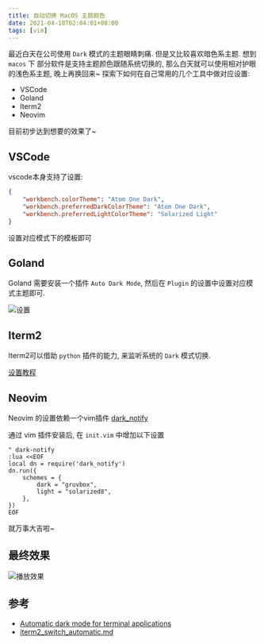 ```yaml
---
title: 自动切换 MacOS 主题颜色
date: 2021-04-10T02:04:01+08:00
tags: [vim]
---
```


最近白天在公司使用 ``Dark`` 模式的主题眼睛刺痛. 但是又比较喜欢暗色系主题. 想到 ``macos`` 下 部分软件是支持主题颜色跟随系统切换的, 那么白天就可以使用相对护眼的浅色系主题, 晚上再换回来~ 探索下如何在自己常用的几个工具中做对应设置:

- VSCode
- Goland
- Iterm2
- Neovim

目前初步达到想要的效果了~
<!--more-->

## VSCode

vscode本身支持了设置:

```json
{
    "workbench.colorTheme": "Atom One Dark",
    "workbench.preferredDarkColorTheme": "Atom One Dark",
    "workbench.preferredLightColorTheme": "Solarized Light"
}
```

设置对应模式下的模板即可

## Goland

Goland 需要安装一个插件 ``Auto Dark Mode``, 然后在 ``Plugin`` 的设置中设置对应模式主题即可.

![设置](https://static.marlon.life/uPic/Z50cYI.jpg)

## Iterm2

Iterm2可以借助 ``python`` 插件的能力, 来监听系统的 ``Dark`` 模式切换.

[设置教程](https://gist.github.com/FradSer/de1ca0989a9d615bd15dc6eaf712eb93)

## Neovim

Neovim 的设置依赖一个vim插件 [dark_notify](https://github.com/cormacrelf/dark-notify)

通过 vim 插件安装后, 在 ``init.vim`` 中增加以下设置

```vim
" dark-notify
:lua <<EOF
local dn = require('dark_notify')
dn.run({
    schemes = {
        dark = "gruvbox",
        light = "solarized8",
    },
})
EOF
```

就万事大吉啦~


## 最终效果

![播放效果](https://static.marlon.life/uPic/darkmode.gif)


## 参考

- [Automatic dark mode for terminal applications](https://arslan.io/2021/02/15/automatic-dark-mode-for-terminal-applications/)
- [iterm2_switch_automatic.md](https://gist.github.com/FradSer/de1ca0989a9d615bd15dc6eaf712eb93)
